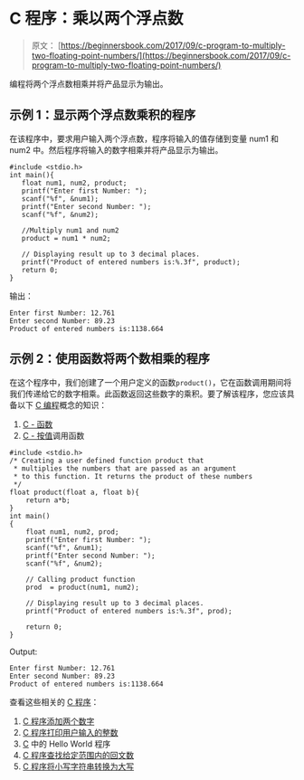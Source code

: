 # C 程序：乘以两个浮点数

> 原文： [https://beginnersbook.com/2017/09/c-program-to-multiply-two-floating-point-numbers/](https://beginnersbook.com/2017/09/c-program-to-multiply-two-floating-point-numbers/)

编程将两个浮点数相乘并将产品显示为输出。

## 示例 1：显示两个浮点数乘积的程序

在该程序中，要求用户输入两个浮点数，程序将输入的值存储到变量 num1 和 num2 中。然后程序将输入的数字相乘并将产品显示为输出。

```
#include <stdio.h>
int main(){
   float num1, num2, product;
   printf("Enter first Number: ");
   scanf("%f", &num1);
   printf("Enter second Number: ");
   scanf("%f", &num2);

   //Multiply num1 and num2
   product = num1 * num2;

   // Displaying result up to 3 decimal places. 
   printf("Product of entered numbers is:%.3f", product);
   return 0;
}
```

输出：

```
Enter first Number: 12.761
Enter second Number: 89.23
Product of entered numbers is:1138.664
```

## 示例 2：使用函数将两个数相乘的程序

在这个程序中，我们创建了一个用户定义的函数`product()`，它在函数调用期间将我们传递给它的数字相乘。此函数返回这些数字的乘积。要了解该程序，您应该具备以下 [C 编程](https://beginnersbook.com/2014/01/c-tutorial-for-beginners-with-examples/)概念的知识：

1.  [C - 函数](https://beginnersbook.com/2014/01/c-functions-examples/)
2.  [C - 按值](https://beginnersbook.com/2014/01/c-function-call-by-value-example/)调用函数

```
#include <stdio.h>
/* Creating a user defined function product that
 * multiplies the numbers that are passed as an argument
 * to this function. It returns the product of these numbers
 */
float product(float a, float b){
    return a*b;
}
int main()
{
    float num1, num2, prod;
    printf("Enter first Number: ");
    scanf("%f", &num1);
    printf("Enter second Number: ");
    scanf("%f", &num2);

    // Calling product function
    prod  = product(num1, num2);

    // Displaying result up to 3 decimal places.
    printf("Product of entered numbers is:%.3f", prod);

    return 0;
}

```

Output:

```
Enter first Number: 12.761
Enter second Number: 89.23
Product of entered numbers is:1138.664
```

查看这些相关的 [C 程序](https://beginnersbook.com/2015/02/simple-c-programs/)：

1.  [C 程序添加两个数字](https://beginnersbook.com/2017/09/c-program-to-add-two-numbers/)
2.  [C 程序打印用户输入的整数](https://beginnersbook.com/2017/09/c-program-to-print-an-integer-entered-by-a-user/)
3.  [C](https://beginnersbook.com/2017/09/c-hello-world-program/) 中的 Hello World 程序
4.  [C 程序查找给定范围内的回文数](https://beginnersbook.com/2015/02/c-program-to-find-palindrome-numbers-in-a-given-range/)
5.  [C 程序将小写字符串转换为大写](https://beginnersbook.com/2015/02/c-program-to-convert-lowercase-string-to-uppercase-string/)